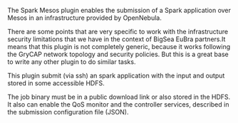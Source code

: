 The Spark Mesos plugin enables the submission of a Spark application over Mesos in an infrastructure provided by OpenNebula.

There are some points that are very specific to work with the infrastructure security limitations that we have in the context of BigSea EuBra partners.It means that this plugin is not completely generic, because it works following the GryCAP network topology and security policies. But this is a great base to write any other plugin to do similar tasks.

This plugin submit (via ssh) an spark application with the input and output stored in some accessible HDFS.

The job binary must be in a public download link or also stored in the HDFS. It also can enable the QoS monitor and the controller services, described in the submission configuration file (JSON).
